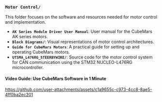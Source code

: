 ### **`Motor Control/`**
This folder focuses on the software and resources needed for motor control and implementation.
- **`AK Series Module Driver User Manual`**: User manual for the CubeMars AK series motors.
- **`Block Diagrams/`**: Visual representations of motor control architectures.
- **`Guide for CubeMars Motors`**: A practical guide for setting up and operating CubeMars motors.
- **`UTSMA_L476RG_STEERBYWIRE/`**: Source code for the motor control system for CAN communication using the STM32 NUCLEO-L476RG microcontroller.

#### Video Guide: Use CubeMars Software in 1 Minute
https://github.com/user-attachments/assets/c1a9655c-c973-4cc8-8ae5-4ff0ba2ec201
